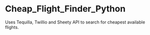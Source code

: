 # Cheap_Flight_Finder_Python
Uses Tequilla, Twillio and Sheety API to search for cheapest available flights.
